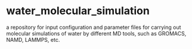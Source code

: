 water_molecular_simulation
==========================

a repository for input configuration and parameter files for carrying out molecular simulations of water by different MD tools, such as GROMACS, NAMD, LAMMPS, etc.
